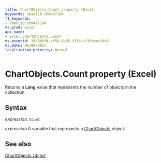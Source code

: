 ```yaml
---
title: ChartObjects.Count property (Excel)
keywords: vbaxl10.chm497104
f1_keywords:
- vbaxl10.chm497104
ms.prod: excel
api_name:
- Excel.ChartObjects.Count
ms.assetid: 28d3d9fd-cf58-8b95-3f14-c336bcee1bb5
ms.date: 06/08/2017
localization_priority: Normal
---
```



# ChartObjects.Count property (Excel)

Returns a  **Long** value that represents the number of objects in the collection.


## Syntax

_expression_. `Count`

_expression_ A variable that represents a [ChartObjects](Excel.ChartObjects.md) object.


## See also


[ChartObjects Object](Excel.ChartObjects.md)

